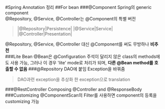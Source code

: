 #Spring Annotation 정리
##For bean
###@Component
Spring의 generic component	
@Repository, @Service, @Controller는 @Component의 특별 버전	
>|@Repository|Persistence|
>|@Service|Service|
>|@Controller|Presentation|

@Repository, @Service, @Controller 대신 @Component를 써도 무방하나 **비추천**	
###Lite Bean
@Bean은 @Configuration 주석이 달리지 않은 class의 methods에도 사용 가능, 그러나 이 경우 'lite' mode로 처리가 되며, **다른 @Bean method를 호출할 수 없음**
###@Repository
DAO에 붙임	
Exception을 바꿔줌
>DAO과련 exception을 추상화 한 exception으로 translation

###@RestController
Composing @Controller and @ResponseBody
###Customizing
@ComponentScan의 Filter를 사용하면 component의 등록을 customizing 가능
